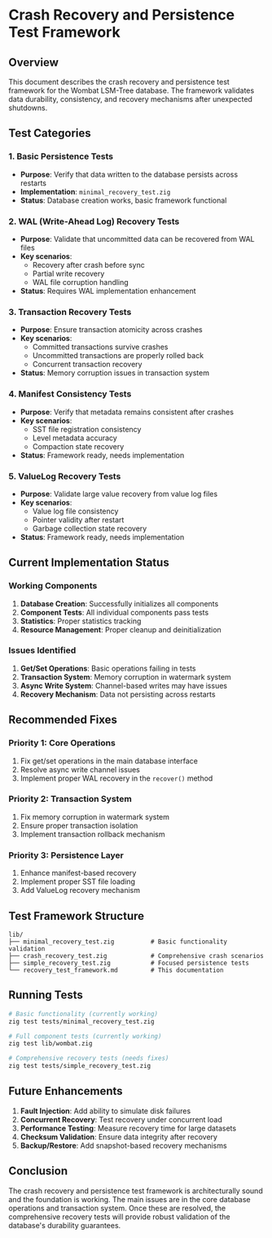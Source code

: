 # Crash Recovery and Persistence Test Framework

## Overview
This document describes the crash recovery and persistence test framework for the Wombat LSM-Tree database. The framework validates data durability, consistency, and recovery mechanisms after unexpected shutdowns.

## Test Categories

### 1. Basic Persistence Tests
- **Purpose**: Verify that data written to the database persists across restarts
- **Implementation**: `minimal_recovery_test.zig`
- **Status**: Database creation works, basic framework functional

### 2. WAL (Write-Ahead Log) Recovery Tests
- **Purpose**: Validate that uncommitted data can be recovered from WAL files
- **Key scenarios**:
  - Recovery after crash before sync
  - Partial write recovery
  - WAL file corruption handling
- **Status**: Requires WAL implementation enhancement

### 3. Transaction Recovery Tests
- **Purpose**: Ensure transaction atomicity across crashes
- **Key scenarios**:
  - Committed transactions survive crashes
  - Uncommitted transactions are properly rolled back
  - Concurrent transaction recovery
- **Status**: Memory corruption issues in transaction system

### 4. Manifest Consistency Tests
- **Purpose**: Verify that metadata remains consistent after crashes
- **Key scenarios**:
  - SST file registration consistency
  - Level metadata accuracy
  - Compaction state recovery
- **Status**: Framework ready, needs implementation

### 5. ValueLog Recovery Tests
- **Purpose**: Validate large value recovery from value log files
- **Key scenarios**:
  - Value log file consistency
  - Pointer validity after restart
  - Garbage collection state recovery
- **Status**: Framework ready, needs implementation

## Current Implementation Status

### Working Components
1. **Database Creation**: Successfully initializes all components
2. **Component Tests**: All individual components pass tests
3. **Statistics**: Proper statistics tracking
4. **Resource Management**: Proper cleanup and deinitialization

### Issues Identified
1. **Get/Set Operations**: Basic operations failing in tests
2. **Transaction System**: Memory corruption in watermark system
3. **Async Write System**: Channel-based writes may have issues
4. **Recovery Mechanism**: Data not persisting across restarts

## Recommended Fixes

### Priority 1: Core Operations
1. Fix get/set operations in the main database interface
2. Resolve async write channel issues
3. Implement proper WAL recovery in the `recover()` method

### Priority 2: Transaction System
1. Fix memory corruption in watermark system
2. Ensure proper transaction isolation
3. Implement transaction rollback mechanism

### Priority 3: Persistence Layer
1. Enhance manifest-based recovery
2. Implement proper SST file loading
3. Add ValueLog recovery mechanism

## Test Framework Structure

```
lib/
├── minimal_recovery_test.zig          # Basic functionality validation
├── crash_recovery_test.zig            # Comprehensive crash scenarios
├── simple_recovery_test.zig           # Focused persistence tests
└── recovery_test_framework.md         # This documentation
```

## Running Tests

```bash
# Basic functionality (currently working)
zig test tests/minimal_recovery_test.zig

# Full component tests (currently working)
zig test lib/wombat.zig

# Comprehensive recovery tests (needs fixes)
zig test tests/simple_recovery_test.zig
```

## Future Enhancements

1. **Fault Injection**: Add ability to simulate disk failures
2. **Concurrent Recovery**: Test recovery under concurrent load
3. **Performance Testing**: Measure recovery time for large datasets
4. **Checksum Validation**: Ensure data integrity after recovery
5. **Backup/Restore**: Add snapshot-based recovery mechanisms

## Conclusion

The crash recovery and persistence test framework is architecturally sound and the foundation is working. The main issues are in the core database operations and transaction system. Once these are resolved, the comprehensive recovery tests will provide robust validation of the database's durability guarantees.